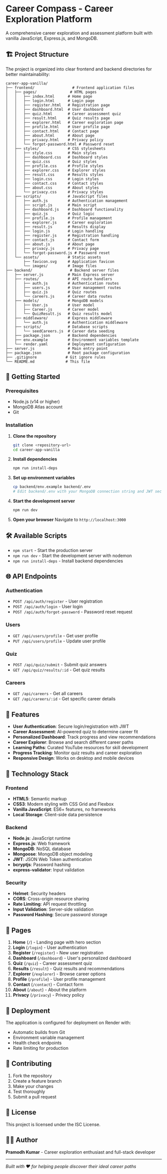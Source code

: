 # Career Compass - Career Exploration Platform

A comprehensive career exploration and assessment platform built with vanilla JavaScript, Express.js, and MongoDB.

## 🏗️ Project Structure

The project is organized into clear frontend and backend directories for better maintainability:

```
career-app-vanilla/
├── frontend/                 # Frontend application files
│   ├── pages/               # HTML pages
│   │   ├── index.html      # Home page
│   │   ├── login.html      # Login page
│   │   ├── register.html   # Registration page
│   │   ├── dashboard.html  # User dashboard
│   │   ├── quiz.html       # Career assessment quiz
│   │   ├── result.html     # Quiz results page
│   │   ├── explorer.html   # Career exploration page
│   │   ├── profile.html    # User profile page
│   │   ├── contact.html    # Contact page
│   │   ├── about.html      # About page
│   │   ├── privacy.html    # Privacy policy
│   │   └── forgot-password.html # Password reset
│   ├── styles/             # CSS stylesheets
│   │   ├── style.css       # Main styles
│   │   ├── dashboard.css   # Dashboard styles
│   │   ├── quiz.css        # Quiz styles
│   │   ├── profile.css     # Profile styles
│   │   ├── explorer.css    # Explorer styles
│   │   ├── result.css      # Results styles
│   │   ├── login.css       # Login styles
│   │   ├── contact.css     # Contact styles
│   │   ├── about.css       # About styles
│   │   └── privacy.css     # Privacy styles
│   ├── scripts/            # JavaScript files
│   │   ├── auth.js         # Authentication management
│   │   ├── script.js       # Main script
│   │   ├── dashboard.js    # Dashboard functionality
│   │   ├── quiz.js         # Quiz logic
│   │   ├── profile.js      # Profile management
│   │   ├── explorer.js     # Career exploration
│   │   ├── result.js       # Results display
│   │   ├── login.js        # Login handling
│   │   ├── register.js     # Registration handling
│   │   ├── contact.js      # Contact form
│   │   ├── about.js        # About page
│   │   ├── privacy.js      # Privacy page
│   │   └── forgot-password.js # Password reset
│   └── assets/             # Static assets
│       ├── favicon.svg     # Application favicon
│       └── images/         # Image files
├── backend/                 # Backend server files
│   ├── server.js           # Main Express server
│   ├── routes/             # API route handlers
│   │   ├── auth.js         # Authentication routes
│   │   ├── users.js        # User management routes
│   │   ├── quiz.js         # Quiz routes
│   │   └── careers.js      # Career data routes
│   ├── models/             # MongoDB models
│   │   ├── User.js         # User model
│   │   ├── Career.js       # Career model
│   │   └── QuizResult.js   # Quiz results model
│   ├── middleware/         # Express middleware
│   │   └── auth.js         # Authentication middleware
│   ├── scripts/            # Database scripts
│   │   └── seedCareers.js  # Career data seeding
│   ├── package.json        # Backend dependencies
│   ├── env.example         # Environment variables template
│   └── render.yaml         # Deployment configuration
├── server.js               # Main entry point
├── package.json            # Root package configuration
├── .gitignore             # Git ignore rules
└── README.md              # This file
```

## 🚀 Getting Started

### Prerequisites
- Node.js (v14 or higher)
- MongoDB Atlas account
- Git

### Installation

1. **Clone the repository**
   ```bash
   git clone <repository-url>
   cd career-app-vanilla
   ```

2. **Install dependencies**
   ```bash
   npm run install-deps
   ```

3. **Set up environment variables**
   ```bash
   cp backend/env.example backend/.env
   # Edit backend/.env with your MongoDB connection string and JWT secret
   ```

4. **Start the development server**
   ```bash
   npm run dev
   ```

5. **Open your browser**
   Navigate to `http://localhost:3000`

## 🛠️ Available Scripts

- `npm start` - Start the production server
- `npm run dev` - Start the development server with nodemon
- `npm run install-deps` - Install backend dependencies

## 🌐 API Endpoints

### Authentication
- `POST /api/auth/register` - User registration
- `POST /api/auth/login` - User login
- `POST /api/auth/forgot-password` - Password reset request

### Users
- `GET /api/users/profile` - Get user profile
- `PUT /api/users/profile` - Update user profile

### Quiz
- `POST /api/quiz/submit` - Submit quiz answers
- `GET /api/quiz/results/:id` - Get quiz results

### Careers
- `GET /api/careers` - Get all careers
- `GET /api/careers/:id` - Get specific career details

## 🎯 Features

- **User Authentication**: Secure login/registration with JWT
- **Career Assessment**: AI-powered quiz to determine career fit
- **Personalized Dashboard**: Track progress and view recommendations
- **Career Explorer**: Browse and search different career paths
- **Learning Paths**: Curated YouTube resources for skill development
- **Progress Tracking**: Monitor quiz results and career exploration
- **Responsive Design**: Works on desktop and mobile devices

## 🔧 Technology Stack

### Frontend
- **HTML5**: Semantic markup
- **CSS3**: Modern styling with CSS Grid and Flexbox
- **Vanilla JavaScript**: ES6+ features, no frameworks
- **Local Storage**: Client-side data persistence

### Backend
- **Node.js**: JavaScript runtime
- **Express.js**: Web framework
- **MongoDB**: NoSQL database
- **Mongoose**: MongoDB object modeling
- **JWT**: JSON Web Token authentication
- **bcryptjs**: Password hashing
- **express-validator**: Input validation

### Security
- **Helmet**: Security headers
- **CORS**: Cross-origin resource sharing
- **Rate Limiting**: API request throttling
- **Input Validation**: Server-side validation
- **Password Hashing**: Secure password storage

## 📱 Pages

1. **Home** (`/`) - Landing page with hero section
2. **Login** (`/login`) - User authentication
3. **Register** (`/register`) - New user registration
4. **Dashboard** (`/dashboard`) - User's personalized dashboard
5. **Quiz** (`/quiz`) - Career assessment quiz
6. **Results** (`/result`) - Quiz results and recommendations
7. **Explorer** (`/explorer`) - Browse career options
8. **Profile** (`/profile`) - User profile management
9. **Contact** (`/contact`) - Contact form
10. **About** (`/about`) - About the platform
11. **Privacy** (`/privacy`) - Privacy policy

## 🚀 Deployment

The application is configured for deployment on Render with:
- Automatic builds from Git
- Environment variable management
- Health check endpoints
- Rate limiting for production

## 🤝 Contributing

1. Fork the repository
2. Create a feature branch
3. Make your changes
4. Test thoroughly
5. Submit a pull request

## 📄 License

This project is licensed under the ISC License.

## 👨‍💻 Author

**Pramodh Kumar** - Career exploration enthusiast and full-stack developer

---

*Built with ❤️ for helping people discover their ideal career paths* 